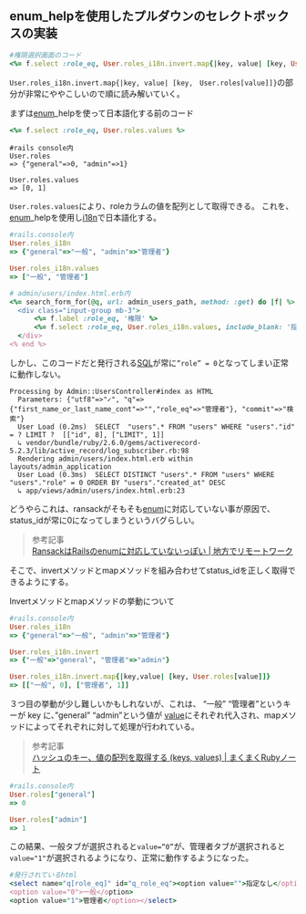 
## enum_helpを使用したプルダウンのセレクトボックスの実装

```ruby
#権限選択画面のコード
<%= f.select :role_eq, User.roles_i18n.invert.map{|key, value| [key, User.roles[value]]}, { include_blank: t(‘defaults.unspecified’) }, { class: ‘form-control mr-1’ } %>
```

`User.roles_i18n.invert.map{|key, value| [key,　User.roles[value]]}`の部分が非常にややこしいので順に読み解いていく。

まずは[enum](http://d.hatena.ne.jp/keyword/enum)_helpを使って日本語化する前のコード

```ruby
<%= f.select :role_eq, User.roles.values %>
```

```
#rails console内
User.roles
=> {"general"=>0, "admin"=>1}

User.roles.values
=> [0, 1]
```

`User.roles.values`により、roleカラムの値を配列として取得できる。 これを、[enum](http://d.hatena.ne.jp/keyword/enum)_helpを使用し[i18n](http://d.hatena.ne.jp/keyword/i18n)で日本語化する。

```ruby
#rails.console内
User.roles_i18n
=> {"general"=>"一般", "admin"=>"管理者"}

User.roles_i18n.values
=> ["一般", "管理者"]
```

```ruby
# admin/users/index.html.erb内
<%= search_form_for(@q, url: admin_users_path, method: :get) do |f| %>
  <div class="input-group mb-3">
      <%= f.label :role_eq, '権限' %>
      <%= f.select :role_eq, User.roles_i18n.values, include_blank: '指定なし' %>
  </div>
<% end %>
```

しかし、このコードだと発行される[SQL](http://d.hatena.ne.jp/keyword/SQL)が常に`”role” = 0`となってしまい正常に動作しない。

```shell
Processing by Admin::UsersController#index as HTML
  Parameters: {"utf8"=>"✓", "q"=>{"first_name_or_last_name_cont"=>"","role_eq"=>"管理者"}, "commit"=>"検索"}
  User Load (0.2ms)  SELECT  "users".* FROM "users" WHERE "users"."id" = ? LIMIT ?  [["id", 8], ["LIMIT", 1]]
  ↳ vendor/bundle/ruby/2.6.0/gems/activerecord-5.2.3/lib/active_record/log_subscriber.rb:98
  Rendering admin/users/index.html.erb within layouts/admin_application
  User Load (0.3ms)  SELECT DISTINCT "users".* FROM "users" WHERE "users"."role" = 0 ORDER BY "users"."created_at" DESC
  ↳ app/views/admin/users/index.html.erb:23
```

どうやらこれは、ransackがそもそも[enum](http://d.hatena.ne.jp/keyword/enum)に対応していない事が原因で、status_idが常に0になってしまうというバグらしい。  

> 参考記事  
[RansackはRailsのenumに対応していないっぽい | 地方でリモートワーク](https://www.tom08.net/entry/2016/12/05/121746)  


そこで、invertメソッドとmapメソッドを組み合わせてstatus_idを正しく取得できるようにする。

Invertメソッドとmapメソッドの挙動について
```ruby
#rails.console内
User.roles_i18n
=> {"general"=>"一般", "admin"=>"管理者"}

User.roles_i18n.invert
=> {"一般"=>"general", "管理者"=>"admin"}

User.roles_i18n.invert.map{|key,value| [key, User.roles[value]]}
=> [["一般", 0], ["管理者", 1]]
```

３つ目の挙動が少し難しいかもしれないが、これは、 “一般” “管理者”というキーが key に、”general” “admin”という値が [value](http://d.hatena.ne.jp/keyword/value)にそれぞれ代入され、mapメソッドによってそれぞれに対して処理が行われている。  
  
>参考記事  
[ハッシュのキー、値の配列を取得する (keys, values) | まくまくRubyノート](https://maku77.github.io/ruby/hash/keys-values.html)  
  
```ruby
#rails.console内
User.roles["general"]
=> 0

User.roles["admin"]
=> 1
```

この結果、一般タブが選択されると`value=“0”`が、管理者タブが選択されると`value="1"`が選択されるようになり、正常に動作するようになった。

```ruby
#発行されているhtml
<select name="q[role_eq]" id="q_role_eq"><option value="">指定なし</option>
<option value="0">一般</option>
<option value="1">管理者</option></select>
```
